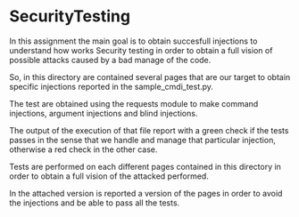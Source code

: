 # SecurityTesting
In this assignment the main goal is to obtain succesfull injections to understand how works Security testing in order to obtain a full vision of possible attacks caused by a bad manage of the code.

So, in this directory are contained several pages that are our target to obtain specific injections reported in the sample_cmdi_test.py.

The test are obtained using the requests module to make command injections, argument injections and blind injections.

The output of the execution of that file report with a green check if the tests passes in the sense that we handle and manage that particular injection, otherwise a red check in the other case.

Tests are performed on each different pages contained in this directory in order to obtain a full vision of the attacked performed.



In the attached version is reported a version of the pages in order to avoid the injections and be able to pass all the tests.


